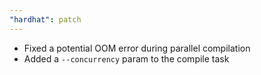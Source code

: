 ```yaml
---
"hardhat": patch
---
```


- Fixed a potential OOM error during parallel compilation
- Added a `--concurrency` param to the compile task

